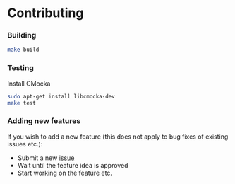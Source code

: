 # Contributing

### Building
```bash
make build
```

### Testing

Install CMocka
```bash
sudo apt-get install libcmocka-dev
make test
```

### Adding new features
If you wish to add a new feature (this does not apply to bug fixes of existing issues etc.):

- Submit a new [issue](https://github.com/joegasewicz/easy-tcp/issues)
- Wait until the feature idea is approved
- Start working on the feature etc.
